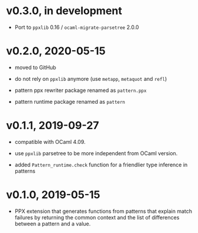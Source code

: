 # v0.3.0, in development

- Port to `ppxlib` 0.16 / `ocaml-migrate-parsetree` 2.0.0

# v0.2.0, 2020-05-15

- moved to GitHub

- do not rely on `ppxlib` anymore (use `metapp`, `metaquot` and `refl`)

- pattern ppx rewriter package renamed as `pattern.ppx`

- pattern runtime package renamed as `pattern`

# v0.1.1, 2019-09-27

- compatible with OCaml 4.09.

- use `ppxlib` parsetree to be more independent from OCaml version.

- added `Pattern_runtime.check` function for a friendlier type inference
  in patterns

# v0.1.0, 2019-05-15

- PPX extension that generates functions from patterns that explain
  match failures by returning the common context and the list of
  differences between a pattern and a value.
